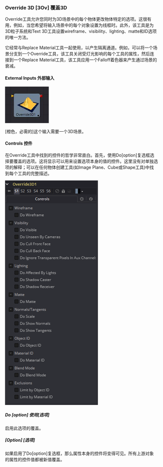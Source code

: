 ### Override 3D [3Ov] 覆盖3D

Override工具允许您同时为3D场景中的每个物体更改物体特定的选项。这很有用，例如，当您希望将输入场景中的每个对象设置为线框时。此外，该工具是为3D粒子系统和Text 3D工具设置wireframe、visibility、lighting、matte和ID选项的唯一方法。

它经常与Replace Material工具一起使用，以产生隔离通道。例如，可以将一个场景分支到一个Override工具，该工具关闭受灯光影响的每个工具的属性，然后连接到一个Replace Material工具，该工具应用一个Falloff着色器来产生通过场景的衰减。

#### External Inputs 外部输入

 ![3Ov_tile](images/3Ov_tile.jpg)

[橙色，必需的]这个输入需要一个3D场景。

#### Controls 控件

在Override工具中找到的控件的哲学非常直白。首先，使用Do[option]复选框选择要覆盖的选项。这将显示可以用来设置选项本身的值的控件。这里没有对单独选项的解释；可以在任何物体创建工具(如Image Plane、Cube或Shape工具)中找到每个工具的完整描述。

![3Ov_Controls](images/3Ov_Controls.png)

##### Do [option] 使用[选项]

启用此选项的覆盖。

##### [Option] [选项]

如果启用了Do[option]复选框，那么属性本身的控件将变得可见。所有上游对象的属性的控件值都被新值覆盖。